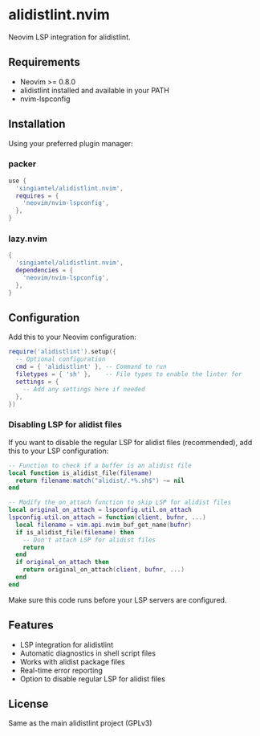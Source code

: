 # alidistlint.nvim

Neovim LSP integration for alidistlint.

## Requirements

- Neovim >= 0.8.0
- alidistlint installed and available in your PATH
- nvim-lspconfig

## Installation

Using your preferred plugin manager:

### packer
```lua
use {
  'singiamtel/alidistlint.nvim',
  requires = {
    'neovim/nvim-lspconfig',
  },
}
```

### lazy.nvim
```lua
{
  'singiamtel/alidistlint.nvim',
  dependencies = {
    'neovim/nvim-lspconfig',
  },
}
```

## Configuration

Add this to your Neovim configuration:

```lua
require('alidistlint').setup({
  -- Optional configuration
  cmd = { 'alidistlint' }, -- Command to run
  filetypes = { 'sh' },    -- File types to enable the linter for
  settings = {
    -- Add any settings here if needed
  },
})
```

### Disabling LSP for alidist files

If you want to disable the regular LSP for alidist files (recommended), add this to your LSP configuration:

```lua
-- Function to check if a buffer is an alidist file
local function is_alidist_file(filename)
  return filename:match("alidist/.*%.sh$") ~= nil
end

-- Modify the on_attach function to skip LSP for alidist files
local original_on_attach = lspconfig.util.on_attach
lspconfig.util.on_attach = function(client, bufnr, ...)
  local filename = vim.api.nvim_buf_get_name(bufnr)
  if is_alidist_file(filename) then
    -- Don't attach LSP for alidist files
    return
  end
  if original_on_attach then
    return original_on_attach(client, bufnr, ...)
  end
end
```

Make sure this code runs before your LSP servers are configured.

## Features

- LSP integration for alidistlint
- Automatic diagnostics in shell script files
- Works with alidist package files
- Real-time error reporting
- Option to disable regular LSP for alidist files

## License

Same as the main alidistlint project (GPLv3) 
